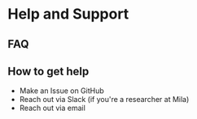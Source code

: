 # Help and Support

## FAQ



## How to get help

- Make an Issue on GitHub
- Reach out via Slack (if you're a researcher at Mila)
- Reach out via email
